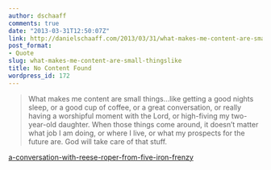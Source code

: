 ```yaml
---
author: dschaaff
comments: true
date: "2013-03-31T12:50:07Z"
link: http://danielschaaff.com/2013/03/31/what-makes-me-content-are-small-thingslike/
post_format:
- Quote
slug: what-makes-me-content-are-small-thingslike
title: No Content Found
wordpress_id: 172
---
```


<blockquote>What makes me content are small things…like getting a good nights sleep, or a good cup of coffee, or a great conversation, or really having a worshipful moment with the Lord, or high-fiving my two-year-old daughter.  When those things come around, it doesn’t matter what job I am doing, or where I live, or what my prospects for the future are.  God will take care of that stuff.</blockquote>





[a-conversation-with-reese-roper-from-five-iron-frenzy](http://www.patheos.com/blogs/thetinsoldiers/2013/03/a-conversation-with-reese-roper-from-five-iron-frenzy/)
